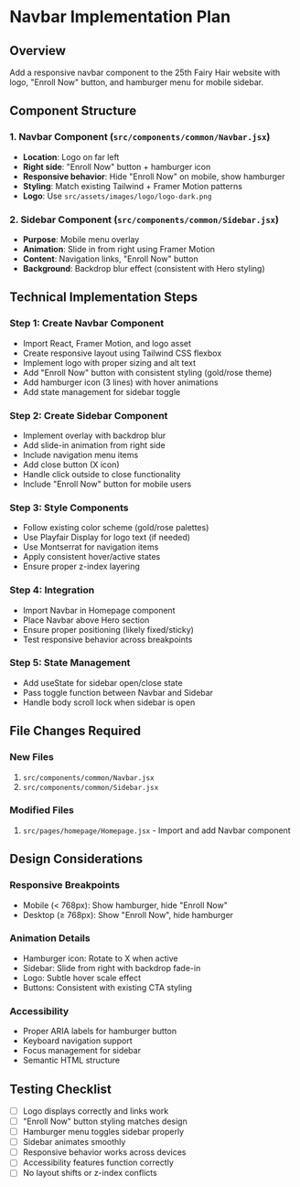 # Navbar Implementation Plan

## Overview
Add a responsive navbar component to the 25th Fairy Hair website with logo, "Enroll Now" button, and hamburger menu for mobile sidebar.

## Component Structure

### 1. Navbar Component (`src/components/common/Navbar.jsx`)
- **Location**: Logo on far left
- **Right side**: "Enroll Now" button + hamburger icon
- **Responsive behavior**: Hide "Enroll Now" on mobile, show hamburger
- **Styling**: Match existing Tailwind + Framer Motion patterns
- **Logo**: Use `src/assets/images/logo/logo-dark.png`

### 2. Sidebar Component (`src/components/common/Sidebar.jsx`)
- **Purpose**: Mobile menu overlay
- **Animation**: Slide in from right using Framer Motion
- **Content**: Navigation links, "Enroll Now" button
- **Background**: Backdrop blur effect (consistent with Hero styling)

## Technical Implementation Steps

### Step 1: Create Navbar Component
- Import React, Framer Motion, and logo asset
- Create responsive layout using Tailwind CSS flexbox
- Implement logo with proper sizing and alt text
- Add "Enroll Now" button with consistent styling (gold/rose theme)
- Add hamburger icon (3 lines) with hover animations
- Add state management for sidebar toggle

### Step 2: Create Sidebar Component
- Implement overlay with backdrop blur
- Add slide-in animation from right side
- Include navigation menu items
- Add close button (X icon)
- Handle click outside to close functionality
- Include "Enroll Now" button for mobile users

### Step 3: Style Components
- Follow existing color scheme (gold/rose palettes)
- Use Playfair Display for logo text (if needed)
- Use Montserrat for navigation items
- Apply consistent hover/active states
- Ensure proper z-index layering

### Step 4: Integration
- Import Navbar in Homepage component
- Place Navbar above Hero section
- Ensure proper positioning (likely fixed/sticky)
- Test responsive behavior across breakpoints

### Step 5: State Management
- Add useState for sidebar open/close state
- Pass toggle function between Navbar and Sidebar
- Handle body scroll lock when sidebar is open

## File Changes Required

### New Files
1. `src/components/common/Navbar.jsx`
2. `src/components/common/Sidebar.jsx`

### Modified Files
1. `src/pages/homepage/Homepage.jsx` - Import and add Navbar component

## Design Considerations

### Responsive Breakpoints
- Mobile (< 768px): Show hamburger, hide "Enroll Now"
- Desktop (≥ 768px): Show "Enroll Now", hide hamburger

### Animation Details
- Hamburger icon: Rotate to X when active
- Sidebar: Slide from right with backdrop fade-in
- Logo: Subtle hover scale effect
- Buttons: Consistent with existing CTA styling

### Accessibility
- Proper ARIA labels for hamburger button
- Keyboard navigation support
- Focus management for sidebar
- Semantic HTML structure

## Testing Checklist
- [ ] Logo displays correctly and links work
- [ ] "Enroll Now" button styling matches design
- [ ] Hamburger menu toggles sidebar properly
- [ ] Sidebar animates smoothly
- [ ] Responsive behavior works across devices
- [ ] Accessibility features function correctly
- [ ] No layout shifts or z-index conflicts